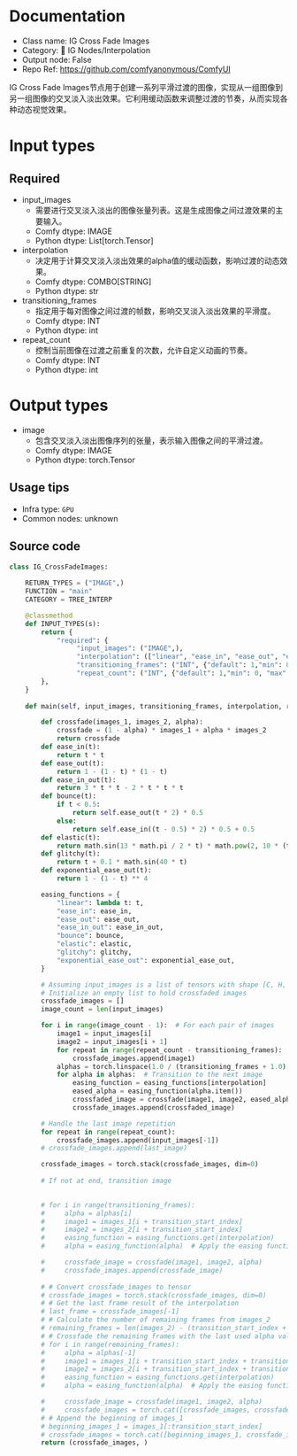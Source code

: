 
# Documentation
- Class name: IG Cross Fade Images
- Category: 🐓 IG Nodes/Interpolation
- Output node: False
- Repo Ref: https://github.com/comfyanonymous/ComfyUI

IG Cross Fade Images节点用于创建一系列平滑过渡的图像，实现从一组图像到另一组图像的交叉淡入淡出效果。它利用缓动函数来调整过渡的节奏，从而实现各种动态视觉效果。

# Input types
## Required
- input_images
    - 需要进行交叉淡入淡出的图像张量列表。这是生成图像之间过渡效果的主要输入。
    - Comfy dtype: IMAGE
    - Python dtype: List[torch.Tensor]
- interpolation
    - 决定用于计算交叉淡入淡出效果的alpha值的缓动函数，影响过渡的动态效果。
    - Comfy dtype: COMBO[STRING]
    - Python dtype: str
- transitioning_frames
    - 指定用于每对图像之间过渡的帧数，影响交叉淡入淡出效果的平滑度。
    - Comfy dtype: INT
    - Python dtype: int
- repeat_count
    - 控制当前图像在过渡之前重复的次数，允许自定义动画的节奏。
    - Comfy dtype: INT
    - Python dtype: int

# Output types
- image
    - 包含交叉淡入淡出图像序列的张量，表示输入图像之间的平滑过渡。
    - Comfy dtype: IMAGE
    - Python dtype: torch.Tensor


## Usage tips
- Infra type: `GPU`
- Common nodes: unknown


## Source code
```python
class IG_CrossFadeImages:
    
    RETURN_TYPES = ("IMAGE",)
    FUNCTION = "main"
    CATEGORY = TREE_INTERP

    @classmethod
    def INPUT_TYPES(s):
        return {
            "required": {
                 "input_images": ("IMAGE",),
                 "interpolation": (["linear", "ease_in", "ease_out", "ease_in_out", "bounce", "elastic", "glitchy", "exponential_ease_out"],),
                 "transitioning_frames": ("INT", {"default": 1,"min": 0, "max": 4096, "step": 1}),
                 "repeat_count": ("INT", {"default": 1,"min": 0, "max": 4096, "step": 1}),
        },
    } 
    
    def main(self, input_images, transitioning_frames, interpolation, repeat_count):

        def crossfade(images_1, images_2, alpha):
            crossfade = (1 - alpha) * images_1 + alpha * images_2
            return crossfade
        def ease_in(t):
            return t * t
        def ease_out(t):
            return 1 - (1 - t) * (1 - t)
        def ease_in_out(t):
            return 3 * t * t - 2 * t * t * t
        def bounce(t):
            if t < 0.5:
                return self.ease_out(t * 2) * 0.5
            else:
                return self.ease_in((t - 0.5) * 2) * 0.5 + 0.5
        def elastic(t):
            return math.sin(13 * math.pi / 2 * t) * math.pow(2, 10 * (t - 1))
        def glitchy(t):
            return t + 0.1 * math.sin(40 * t)
        def exponential_ease_out(t):
            return 1 - (1 - t) ** 4

        easing_functions = {
            "linear": lambda t: t,
            "ease_in": ease_in,
            "ease_out": ease_out,
            "ease_in_out": ease_in_out,
            "bounce": bounce,
            "elastic": elastic,
            "glitchy": glitchy,
            "exponential_ease_out": exponential_ease_out,
        }

        # Assuming input_images is a list of tensors with shape [C, H, W]
        # Initialize an empty list to hold crossfaded images
        crossfade_images = []
        image_count = len(input_images)

        for i in range(image_count - 1):  # For each pair of images
            image1 = input_images[i]
            image2 = input_images[i + 1]
            for repeat in range(repeat_count - transitioning_frames):  # Repeat the current image
                crossfade_images.append(image1)
            alphas = torch.linspace(1.0 / (transitioning_frames + 1.0), 1.0 - 1.0 / (transitioning_frames + 1.0), transitioning_frames)
            for alpha in alphas:  # Transition to the next image
                easing_function = easing_functions[interpolation]
                eased_alpha = easing_function(alpha.item())
                crossfaded_image = crossfade(image1, image2, eased_alpha)
                crossfade_images.append(crossfaded_image)

        # Handle the last image repetition
        for repeat in range(repeat_count):
            crossfade_images.append(input_images[-1])
        # crossfade_images.append(last_image)

        crossfade_images = torch.stack(crossfade_images, dim=0)
    
        # If not at end, transition image
            

        # for i in range(transitioning_frames):
        #     alpha = alphas[i]
        #     image1 = images_1[i + transition_start_index]
        #     image2 = images_2[i + transition_start_index]
        #     easing_function = easing_functions.get(interpolation)
        #     alpha = easing_function(alpha)  # Apply the easing function to the alpha value

        #     crossfade_image = crossfade(image1, image2, alpha)
        #     crossfade_images.append(crossfade_image)
            
        # # Convert crossfade_images to tensor
        # crossfade_images = torch.stack(crossfade_images, dim=0)
        # # Get the last frame result of the interpolation
        # last_frame = crossfade_images[-1]
        # # Calculate the number of remaining frames from images_2
        # remaining_frames = len(images_2) - (transition_start_index + transitioning_frames)
        # # Crossfade the remaining frames with the last used alpha value
        # for i in range(remaining_frames):
        #     alpha = alphas[-1]
        #     image1 = images_1[i + transition_start_index + transitioning_frames]
        #     image2 = images_2[i + transition_start_index + transitioning_frames]
        #     easing_function = easing_functions.get(interpolation)
        #     alpha = easing_function(alpha)  # Apply the easing function to the alpha value

        #     crossfade_image = crossfade(image1, image2, alpha)
        #     crossfade_images = torch.cat([crossfade_images, crossfade_image.unsqueeze(0)], dim=0)
        # # Append the beginning of images_1
        # beginning_images_1 = images_1[:transition_start_index]
        # crossfade_images = torch.cat([beginning_images_1, crossfade_images], dim=0)
        return (crossfade_images, )

```
